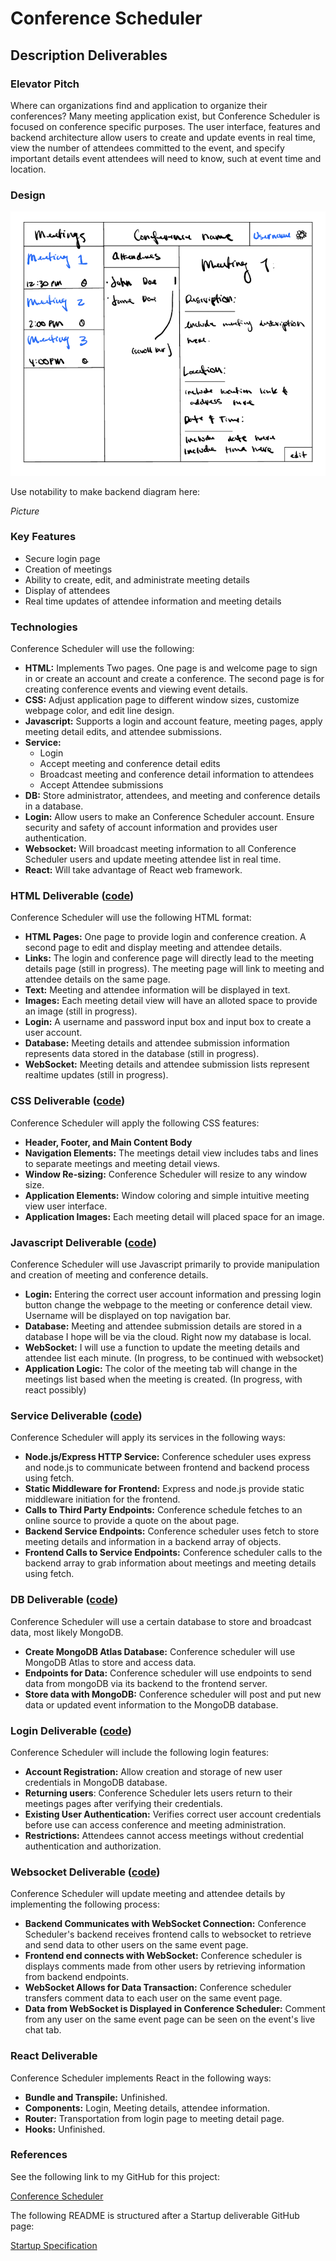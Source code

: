 # Conference Scheduler

## Description Deliverables

### Elevator Pitch

Where can organizations find and application to organize their conferences? Many meeting application exist, but Conference Scheduler is focused on conference specific purposes. The user interface, features and backend architecture allow users to create and update events in real time, view the number of attendees committed to the event, and specify important details event attendees will need to know, such at event time and location. 

### Design

![Design Image](Design.png)

Use notability to make backend diagram here:

*Picture*

### Key Features

+ Secure login page
+ Creation of meetings
+ Ability to create, edit, and administrate meeting details
+ Display of attendees
+ Real time updates of attendee information and meeting details


### Technologies

Conference Scheduler will use the following:

+ **HTML:** Implements Two pages. One page is and welcome page to sign in or create an account and create a conference. The second page is for creating conference events and viewing event details.
+ **CSS:** Adjust application page to different window sizes, customize webpage color, and edit line design. 
+ **Javascript:** Supports a login and account feature, meeting pages, apply meeting detail edits, and attendee submissions.
+ **Service:**
    + Login
    + Accept meeting and conference detail edits
    + Broadcast meeting and conference detail information to attendees
    + Accept Attendee submissions
+ **DB:** Store administrator, attendees, and meeting and conference details in a database.
+ **Login:** Allow users to make an Conference Scheduler account. Ensure security and safety of account information and provides user authentication.
+ **Websocket:** Will broadcast meeting information to all Conference Scheduler users and update meeting attendee list in real time.
+ **React:** Will take advantage of React web framework.

### HTML Deliverable ([code](https://github.com/sorentys/startup/tree/main/startup-service))

Conference Scheduler will use the following HTML format:

+ **HTML Pages:** One page to provide login and conference creation. A second page to edit and display meeting and attendee details.
+ **Links:** The login and conference page will directly lead to the meeting details page (still in progress). The meeting page will link to meeting and attendee details on the same page.
+ **Text:** Meeting and attendee information will be displayed in text.
+ **Images:** Each meeting detail view will have an alloted space to provide an image (still in progress).
+ **Login:** A username and password input box and input box to create a user account.
+ **Database:** Meeting details and attendee submission information represents data stored in the database (still in progress).
+ **WebSocket:** Meeting details and attendee submission lists represent realtime updates (still in progress).

### CSS Deliverable ([code](https://github.com/sorentys/startup/tree/main/startup-service))

Conference Scheduler will apply the following CSS features:

+ **Header, Footer, and Main Content Body**
+ **Navigation Elements:** The meetings detail view includes tabs and lines to separate meetings and meeting detail views.
+ **Window Re-sizing:** Conference Scheduler will resize to any window size.
+ **Application Elements:** Window coloring and simple intuitive meeting view user interface. 
+ **Application Images:** Each meeting detail will placed space for an image.

### Javascript Deliverable ([code](https://github.com/sorentys/startup/tree/main/startup-service))

Conference Scheduler will use Javascript primarily to provide manipulation and creation of meeting and conference details.

+ **Login:** Entering the correct user account information and pressing login button change the webpage to the meeting or conference detail view. Username will be displayed on top navigation bar.
+ **Database:** Meeting and attendee submission details are stored in a database I hope will be via the cloud. Right now my database is local.
+ **WebSocket:** I will use a function to update the meeting details and attendee list each minute. (In progress, to be continued with websocket)
+ **Application Logic:** The color of the meeting tab will change in the meetings list based when the meeting is created. (In progress, with react possibly)

### Service Deliverable ([code](https://github.com/sorentys/startup/tree/main/startup-service))

Conference Scheduler will apply its services in the following ways:

+ **Node.js/Express HTTP Service:** Conference scheduler uses express and node.js to communicate between frontend and backend process using fetch.
+ **Static Middleware for Frontend:** Express and node.js provide static middleware initiation for the frontend.
+ **Calls to Third Party Endpoints:** Conference schedule fetches to an online source to provide a quote on the about page.
+ **Backend Service Endpoints:** Conference scheduler uses fetch to store meeting details and information in a backend array of objects.
+ **Frontend Calls to Service Endpoints:** Conference scheduler calls to the backend array to grab information about meetings and meeting details using fetch.

### DB Deliverable ([code](https://github.com/sorentys/startup/tree/main/startup-service))

Conference Scheduler will use a certain database to store and broadcast data, most likely MongoDB.

+ **Create MongoDB Atlas Database:** Conference scheduler will use MongoDB Atlas to store and access data.
+ **Endpoints for Data:** Conference scheduler will use endpoints to send data from mongoDB via its backend to the frontend server.
+ **Store data with MongoDB:** Conference scheduler will post and put new data or updated event information to the MongoDB database.

### Login Deliverable ([code](https://github.com/sorentys/startup/tree/main/startup-service))

Conference Scheduler will include the following login features:

+ **Account Registration:** Allow creation and storage of new user credentials in MongoDB database.
+ **Returning users**: Conference Scheduler lets users return to their meetings pages after verifying their credentials.
+ **Existing User Authentication:** Verifies correct user account credentials before use can access conference and meeting administration.
+ **Restrictions:** Attendees cannot access meetings without credential authentication and authorization.

### Websocket Deliverable ([code](https://github.com/sorentys/startup/tree/main/startup-service))

Conference Scheduler will update meeting and attendee details by implementing the following process:

+ **Backend Communicates with WebSocket Connection:** Conference Scheduler's backend receives frontend calls to websocket to retrieve and send data to other users on the same event page.
+ **Frontend end connects with WebSocket:** Conference scheduler is displays comments made from other users by retrieving information from backend endpoints.
+ **WebSocket Allows for Data Transaction:** Conference scheduler transfers comment data to each user on the same event page.
+ **Data from WebSocket is Displayed in Conference Scheduler:** Comment from any user on the same event page can be seen on the event's live chat tab.

### React Deliverable

Conference Scheduler implements React in the following ways:

+ **Bundle and Transpile:** Unfinished.
+ **Components:** Login, Meeting details, attendee information.
+ **Router:** Transportation from login page to meeting detail page.
+ **Hooks:** Unfinished. 
### References

See the following link to my GitHub for this project:

[Conference Scheduler](https://github.com/sorentys/startup)

The following README is structured after a Startup deliverable GitHub page:

[Startup Specification](https://github.com/webprogramming260/.github/blob/main/profile/essentials/startupSpec/startupSpec.md)
